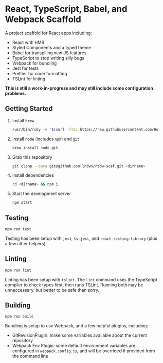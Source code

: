 # React, TypeScript, Babel, and Webpack Scaffold

A project scaffold for React apps including:

- React with HMR
- Styled Components and a typed theme
- Babel for transpiling new JS features
- TypeScript to stop writing silly bugs
- Webpack for bundling
- Jest for tests
- Prettier for code formatting
- TSLint for linting

**This is still a work-in-progress and may still include some configuration problems.**

## Getting Started

1. Install `brew`

   ```bash
   /usr/bin/ruby -e "$(curl -fsSL https://raw.githubusercontent.com/Homebrew/install/master/install)"
   ```

1. Install `node` (includes `npm`) and `git`

   ```bash
   brew install node git
   ```

1. Grab this repository

   ```bash
   git clone --bare git@github.com:lndwn/rtbw-scaf.git <dirname>
   ```

1. Install dependencies

   ```bash
   cd <dirname> && npm i
   ```

1. Start the development server

   ```bash
   npm start
   ```

## Testing

```bash
npm run test
```

Testing has been setup with `jest`, `ts-jest`, and `react-testing-library` (plus a few other helpers).

## Linting

```bash
npm run lint
```

Linting has been setup with `tslint`. The `lint` command uses the TypeScript compiler to check types first, then runs TSLint. Running both may be unneccessary, but better to be safe than sorry.

## Building

```bash
npm run build
```

Bundling is setup to use Webpack, and a few helpful plugins, including:

- GitRevisionPlugin: make some variables available about the current repository
- Webpack Env Plugin: some default environment variables are configured in `webpack.config.js`, and will be overrided if provided from the command line

